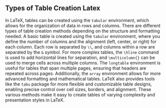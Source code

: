 ## Types of Table Creation Latex

In LaTeX, tables can be created using the `tabular` environment, which allows for the organization of data in rows and columns. There are different types of table creation methods depending on the structure and formatting needed. A basic table is created using the `tabular` environment, where you define the number of columns and the alignment (left, center, or right) for each column. Each row is separated by `\\`, and columns within a row are separated by the `&` symbol. For more complex tables, the `\hline` command is used to add horizontal lines for separation, and `\multicolumn{}` can be used to merge cells across multiple columns. The `longtable` environment is useful for tables that span multiple pages, ensuring that headers are repeated across pages. Additionally, the `array` environment allows for more advanced formatting and mathematical tables. LaTeX also provides tools like the `tabu` package for more flexible and customizable table designs, enabling precise control over cell sizes, borders, and alignment. These various methods make it easy to create tables of varying complexity and presentation styles in LaTeX.